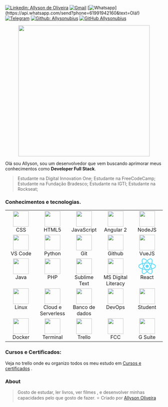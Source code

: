 [![Linkedin: Allyson de Oliveira](https://img.shields.io/badge/-allysonoliveira-blue?style=flatsquare&logo=Linkedin&logoColor=white&link=https://www.linkedin.com/in/allyson-de-oliveira-6b3596164/)](https://www.linkedin.com/in/allyson-de-oliveira/)
[![Gmail ](https://img.shields.io/badge/-Gmail-c14438?style=flat-square&logo=Gmail&logoColor=white&link=mailto:allysontrabalho7@gmail.com)](mailto:allysonoliveira7@gmail.com)
[![Whatsapp](https://img.shields.io/badge/-Whatsapp-4CA143?style=flat-square&labelColor=4CA143&logo=whatsapp&logoColor=white&link=https://api.whatsapp.com/send?phone=61991942160&text=Olá!)](https://api.whatsapp.com/send?phone=61991942160&text=Olá!)
[![Telegram ](https://img.shields.io/badge/Telegram-@Allysonoliveirabrandao-blue)](https://t.me/allysonoliveirabrandao)
[![Github: Allysonubius](https://img.shields.io/badge/-Allysonubius-000?style=flat-square&logo=Github&logoColor=white&link=https://github.com/Allysonubius)](https://github.com/Allysonubius)
[![GitHub Allysonubius](https://img.shields.io/github/followers/allysonubius?label=follow&style=social)](https://github.com/Allysonubius)

<div align="center">
  <img height="420" src="https://media1.tenor.com/images/599e2459adce5e829dfa08b8b9d45add/tenor.gif?itemid=14038179">
</div>

Olá sou Allyson, sou um desenvolvedor que vem buscando aprimorar meus conhecimentos como **Developer Full Stack**.
> Estudante na Digital Innovation One;
> Estudante na FreeCodeCamp;
> Estudante na Fundação Bradesco;
> Estudante na IGTI;
> Estudante na Rockseat;

### Conhecimentos e tecnologias.

<table>
  <tbody>
    <tr valign="top">
      <td width="20%" align="center">
        <!--CSS3-->
        <img height="50px" src="https://image.flaticon.com/icons/svg/732/732190.svg">
      <br/>
      <span>CSS</span>
      </td>
      <td width="20%" align="center">
        <!--HTML5-->
        <img height="50px" img src="https://image.flaticon.com/icons/svg/732/732212.svg">
      <br/>
      <span>HTML5</span>
      </td>
      <td width="20%" align="center">
      <!--JS-->
      <img height="50" src="https://img.icons8.com/color/96/000000/javascript.png"/>
      <br/>
      <span>JavaScript</span>
	  </td>
      <td width="20%" align="center">
      <!--ANGULAR-->
        <img height="50px"src="https://angular.io/assets/images/logos/angular/angular.svg">
      <br/>
      <span>Angular 2</span>
      <br>
	  </td>
    <td width="20%" align="center">
      <!--NODEJS-->
        <img height="50" src="https://img.icons8.com/color/48/000000/nodejs.png"/>
        <br/>
      <span>NodeJS</span>
	  </td>
    </tr>
    <!--End-->
    <tr valign="top">
      <td width="20%" align="center">
      <!--VS Code-->
        <img height="50px" src="https://cdn.svgporn.com/logos/visual-studio-code.svg">
  <br/>
      <span>VS Code</span>
    <br>
      </td>
      <td width="20%" align="center">
      <!--PYTHON-->
        <img height="50px" src="https://img.icons8.com/color/48/000000/python.png">
		<br/>
      <span>Python</span>
      </td>
      <td width="20%" align="center">
      <!--GIT-->
        <img height="50px" src="https://cdn.svgporn.com/logos/git-icon.svg">
<br/>
      <span>Git</span>
      </td>
	  <td width="20%" align="center">
    <!--GITHUB-->
        <img height="50px" src="https://img.icons8.com/ios-filled/50/000000/github.png">
		<br/>
      <span>Github</span>
      </td>
      <td width="20%" align="center">
      <!--VUEJS-->
        <img height="50" src="https://vuejs.org/images/logo.png"/>
  <br/>
      <span>VueJS</span>
    </td>
    <tr valign="top">
      <td width="20%" align="center">
      <!--JAVA-->
        <img height="50px" src="https://img.icons8.com/color/96/000000/java-coffee-cup-logo.png">
		<br/>
      <span>Java</span>
      </td>
      <td width="20%" align="center">
      <!--PHP-->
        <img height="50px" src="https://img.icons8.com/officel/80/000000/php-logo.png">
        <br/>
      <span>PHP</span></td>
      <td width="20%" align="center">
      <!--SUBLIME TEXT-->
        <img height="50px" src="https://img.icons8.com/color/96/000000/sublime-text.png">
		<br/>
      <span>Sublime Text</span>
      </td>
      <td width="20%" align="center">
      <!--MICROSOFT-->
        <img height="50px" src="https://media-exp1.licdn.com/dms/image/C4D0BAQEko6uLz7XylA/company-logo_100_100/0?e=1605139200&v=beta&t=uSnC7yEvQ64xACizbe3Yx5KOwYwBvnUNFIpNWhoO6cE">
      <br/>
      <span>MS Digital Literacy</span>
      </td>
      <td width="20%" align="center">
      <!--REACTJS-->
        <img height="50" src="data:image/svg+xml;base64,PHN2ZyB4bWxucz0iaHR0cDovL3d3dy53My5vcmcvMjAwMC9zdmciIHZpZXdCb3g9Ii0xMS41IC0xMC4yMzE3NCAyMyAyMC40NjM0OCI+CiAgPHRpdGxlPlJlYWN0IExvZ288L3RpdGxlPgogIDxjaXJjbGUgY3g9IjAiIGN5PSIwIiByPSIyLjA1IiBmaWxsPSIjNjFkYWZiIi8+CiAgPGcgc3Ryb2tlPSIjNjFkYWZiIiBzdHJva2Utd2lkdGg9IjEiIGZpbGw9Im5vbmUiPgogICAgPGVsbGlwc2Ugcng9IjExIiByeT0iNC4yIi8+CiAgICA8ZWxsaXBzZSByeD0iMTEiIHJ5PSI0LjIiIHRyYW5zZm9ybT0icm90YXRlKDYwKSIvPgogICAgPGVsbGlwc2Ugcng9IjExIiByeT0iNC4yIiB0cmFuc2Zvcm09InJvdGF0ZSgxMjApIi8+CiAgPC9nPgo8L3N2Zz4K"/>
	  <br/>
      <span>React</span>
    </td>
    </tr>
	<tr valign="top">
      <td width="20%" align="center">
      <!--LINUX-->
        <img height="50px" src="https://img.icons8.com/color/96/000000/linux.png">
		<br/>
      <span>Linux</span>
      </td>
      <td width="20%" align="center">
      <!--CLOUD-->
        <img height="50px" src="https://img.icons8.com/cotton/80/000000/cloud-computing.png">
      <br/>
      <span>Cloud e Serverless</span>
      </td>
      <td width="20%" align="center">
      <!--DATABASE-->
        <img height="50px" src="https://img.icons8.com/ultraviolet/96/000000/database-restore.png">
		<br/>
      <span>Banco de dados</span>
      </td>
      <td width="20%" align="center">
      <!--INNOVATION-->
        <img height="50px" src="https://img.icons8.com/fluent/96/000000/innovation.png">
      <br/>
      <span>DevOps</span>
      </td>
      <td width="20%" align="center">
      <!--DIO-->
        <img height="50px" src="https://hermes.digitalinnovation.one/site/images/logo-white.png">
      <br/>
      <span>Student</span>
      </td>
    </tr>
	<tr valign="top">
  <!--DOCKER-->
      <td width="20%" align="center">
        <img height="50px" src="https://img.icons8.com/dusk/128/000000/docker.png">
		<br/>
      <span>Docker</span>
      </td>
      <td width="20%" align="center">
      <!--TERMINAL-->
        <img height="50px" src="https://img.icons8.com/doodle/80/000000/console--v2.png">
      <br/>
      <span>Terminal</span>
      </td>
      <td width="20%" align="center">
      <!--TRELLO-->
        <img height="50px" src="https://img.icons8.com/color/96/000000/trello.png">
		<br/>
      <span>Trello</span>
      </td>
      <td width="20%" align="center">
      <!--STUDENT-->
        <img height="50px" src="https://cdn.freecodecamp.org/platform/universal/fcc_primary.svg">
      <br/>
      <span>FCC</span>
      </td>
      <td width="20%" align="center">
      <!--GSUITE-->
        <img height="50px" src="https://media-exp1.licdn.com/dms/image/C4D0BAQHiNSL4Or29cg/company-logo_100_100/0?e=1605139200&v=beta&t=ptLal5JY3cahtojUavS2eQb4ekQfACnjEn78hOVaI28">
      <br/>
      <span>G Suite</span>
      </td>
    </tr>
  </tbody>
</table>

### Cursos e Certificados:

  <div>
    <p>Veja no trello onde eu organizo todos os meu estudo em <a href="https://trello.com/invite/b/5w5QtwG6/7f747f3f3e20d524b4202a265b2b3af6/certificados">Cursos e certificados</a> .</p>
  </div>

### About

> Gosto de estudar, ler livros, ver filmes , e desenvolver minhas capacidades pelo que gosto de fazer.
⭐️ Criado por [Allyson Oliveira](https://github.com/Allysonubius)
